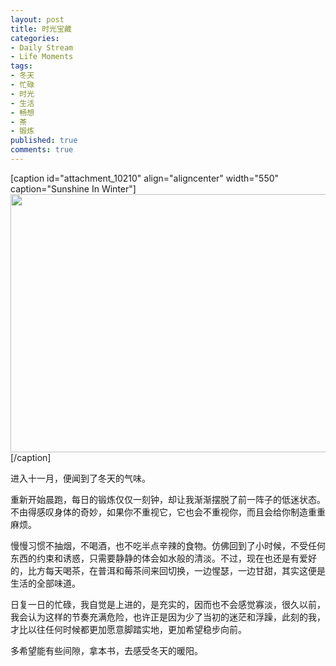 ```yaml
---
layout: post
title: 时光宝藏
categories:
- Daily Stream
- Life Moments
tags:
- 冬天
- 忙碌
- 时光
- 生活
- 畅想
- 茶
- 锻炼
published: true
comments: true
---
```

<p>[caption id="attachment_10210" align="aligncenter" width="550" caption="Sunshine In Winter"]<a href="http://blog.wangyaodi.com/wp-content/uploads/2010/11/winter_sunshine.jpg"><img src="http://blog.wangyaodi.com/wp-content/uploads/2010/11/winter_sunshine.jpg" alt="" title="Sunshine In Winter" width="550" height="413" class="size-full wp-image-10210" /></a>[/caption]</p>

<p>进入十一月，便闻到了冬天的气味。</p>

<p>重新开始晨跑，每日的锻炼仅仅一刻钟，却让我渐渐摆脱了前一阵子的低迷状态。不由得感叹身体的奇妙，如果你不重视它，它也会不重视你，而且会给你制造重重麻烦。</p>

<p>慢慢习惯不抽烟，不喝酒，也不吃半点辛辣的食物。仿佛回到了小时候，不受任何东西的约束和诱惑，只需要静静的体会如水般的清淡。不过，现在也还是有爱好的，比方每天喝茶，在普洱和莓茶间来回切换，一边惺瑟，一边甘甜，其实这便是生活的全部味道。</p>

<p>日复一日的忙碌，我自觉是上进的，是充实的，因而也不会感觉寡淡，很久以前，我会认为这样的节奏充满危险，也许正是因为少了当初的迷茫和浮躁，此刻的我，才比以往任何时候都更加愿意脚踏实地，更加希望稳步向前。</p>

<p>多希望能有些间隙，拿本书，去感受冬天的暖阳。</p>

